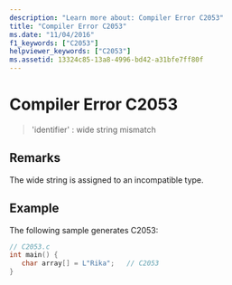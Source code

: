 ```yaml
---
description: "Learn more about: Compiler Error C2053"
title: "Compiler Error C2053"
ms.date: "11/04/2016"
f1_keywords: ["C2053"]
helpviewer_keywords: ["C2053"]
ms.assetid: 13324c85-13a8-4996-bd42-a31bfe7ff80f
---
```

# Compiler Error C2053

> 'identifier' : wide string mismatch

## Remarks

The wide string is assigned to an incompatible type.

## Example

The following sample generates C2053:

```c
// C2053.c
int main() {
   char array[] = L"Rika";   // C2053
}
```
